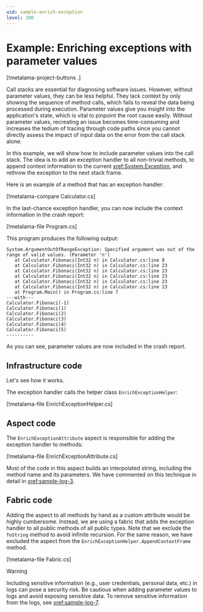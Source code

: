 ```yaml
---
uid: sample-enrich-exception
level: 200
---
```


# Example: Enriching exceptions with parameter values

[!metalama-project-buttons .]

Call stacks are essential for diagnosing software issues. However, without parameter values, they can be less helpful. They lack context by only showing the sequence of method calls, which fails to reveal the data being processed during execution. Parameter values give you insight into the application's state, which is vital to pinpoint the root cause easily. Without parameter values, recreating an issue becomes time-consuming and increases the tedium of tracing through code paths since you cannot directly assess the impact of input data on the error from the call stack alone.

In this example, we will show how to include parameter values into the call stack. The idea is to add an exception handler to all non-trivial methods, to append context information to the current <xref:System.Exception>, and rethrow the exception to the next stack frame.

Here is an example of a method that has an exception handler:

[!metalama-compare Calculator.cs]

In the last-chance exception handler, you can now include the context information in the crash report:

[!metalama-file Program.cs]

This program produces the following output:

```text
System.ArgumentOutOfRangeException: Specified argument was out of the range of valid values. (Parameter 'n')
   at Calculator.Fibonaci(Int32 n) in Calculator.cs:line 8
   at Calculator.Fibonaci(Int32 n) in Calculator.cs:line 23
   at Calculator.Fibonaci(Int32 n) in Calculator.cs:line 23
   at Calculator.Fibonaci(Int32 n) in Calculator.cs:line 23
   at Calculator.Fibonaci(Int32 n) in Calculator.cs:line 23
   at Calculator.Fibonaci(Int32 n) in Calculator.cs:line 23
   at Program.Main() in Program.cs:line 7
---with---
Calculator.Fibonaci(-1)
Calculator.Fibonaci(1)
Calculator.Fibonaci(2)
Calculator.Fibonaci(3)
Calculator.Fibonaci(4)
Calculator.Fibonaci(5)
----------
```

As you can see, parameter values are now included in the crash report.

## Infrastructure code

Let's see how it works.

The exception handler calls the helper class `EnrichExceptionHelper`:

[!metalama-file EnrichExceptionHelper.cs]


## Aspect code

The `EnrichExceptionAttribute` aspect is responsible for adding the exception handler to methods:

[!metalama-file EnrichExceptionAttribute.cs]

Most of the code in this aspect builds an interpolated string, including the method name and its parameters. We have commented on this technique in detail in <xref:sample-log-3>.

## Fabric code

Adding the aspect to all methods by hand as a custom attribute would be highly cumbersome. Instead, we are using a fabric that adds the exception handler to all public methods of all public types. Note that we exclude the `ToString` method to avoid infinite recursion. For the same reason, we have excluded the aspect from the `EnrichExceptionHelper.AppendContextFrame` method.

[!metalama-file Fabric.cs]

> [!WARNING]
> Including sensitive information (e.g., user credentials, personal data, etc.) in logs can pose a security risk. Be cautious when adding parameter values to logs and avoid exposing sensitive data.
> To remove sensitive information from the logs, see <xref:sample-log-7>.
